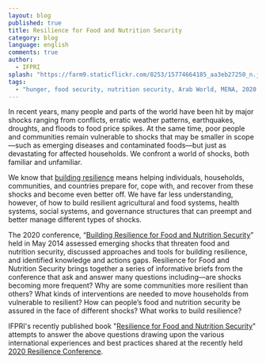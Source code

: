 ```yaml
---
layout: blog
published: true
title: Resilience for Food and Nutrition Security
category: blog
language: english
comments: true
author: 
  - IFPRI
splash: "https://farm9.staticflickr.com/8253/15774664185_aa3eb27250_n.jpg"
tags: 
  - "hunger, food security, nutrition security, Arab World, MENA, 2020 Resilience Conference"
---
```


In recent years, many people and parts of the world have been hit by major shocks ranging from conflicts, erratic weather patterns, earthquakes, droughts, and floods to food price spikes. At the same time, poor people and communities remain vulnerable to shocks that may be smaller in scope—such as emerging diseases and contaminated foods—but just as devastating for affected households. We confront a world of shocks, both familiar and unfamiliar.

<!-- more -->

We know that [building resilience](http://www.ifpri.org/publication/resilience-food-and-nutrition-security) means helping individuals, households, communities, and countries prepare for, cope with, and recover from these shocks and become even better off. We have far less understanding, however, of how to build resilient agricultural and food systems, health systems, social systems, and governance structures that can preempt and better manage different types of shocks.

The 2020 conference, “[Building Resilience for Food and Nutrition Security](http://www.2020resilience.ifpri.info/)” held in May 2014 assessed emerging shocks that threaten food and nutrition security, discussed approaches and tools for building resilience, and identified knowledge and actions gaps. Resilience for Food and Nutrition Security brings together a series of informative briefs from the conference that ask and answer many questions including—are shocks becoming more frequent? Why are some communities more resilient than others? What kinds of interventions are needed to move households from vulnerable to resilient? How can people’s food and nutrition security be assured in the face of different shocks? What works to build resilience?

IFPRI's recently published book "[Resilience for Food and Nutrition Security](http://www.ifpri.org/sites/default/files/publications/oc79.pdf)" attempts to answer the above questions drawing upon the various international experiences and best practices shared at the recently held [2020 Resilience Conference](http://www.2020resilience.ifpri.info/).